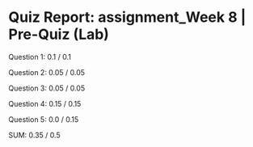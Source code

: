 # Quiz Report: assignment_Week 8 | Pre-Quiz (Lab)

Question 1: 0.1 / 0.1

Question 2: 0.05 / 0.05

Question 3: 0.05 / 0.05

Question 4: 0.15 / 0.15

Question 5: 0.0 / 0.15

SUM: 0.35 / 0.5

